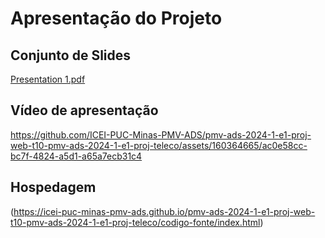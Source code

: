 # Apresentação do Projeto

## Conjunto de Slides


[Presentation 1.pdf](https://github.com/user-attachments/files/15945800/Presentation.1.pdf)



## Vídeo de apresentação





https://github.com/ICEI-PUC-Minas-PMV-ADS/pmv-ads-2024-1-e1-proj-web-t10-pmv-ads-2024-1-e1-proj-teleco/assets/160364665/ac0e58cc-bc7f-4824-a5d1-a65a7ecb31c4



## Hospedagem

(https://icei-puc-minas-pmv-ads.github.io/pmv-ads-2024-1-e1-proj-web-t10-pmv-ads-2024-1-e1-proj-teleco/codigo-fonte/index.html)



